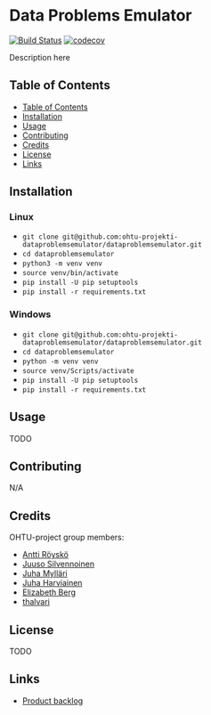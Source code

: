 # Data Problems Emulator
[![Build Status](https://travis-ci.com/ohtu-projekti-dataproblemsemulator/dataproblemsemulator.svg?branch=master)](https://travis-ci.com/ohtu-projekti-dataproblemsemulator/dataproblemsemulator)
[![codecov](https://codecov.io/gh/ohtu-projekti-dataproblemsemulator/dataproblemsemulator/branch/master/graph/badge.svg)](https://codecov.io/gh/ohtu-projekti-dataproblemsemulator/dataproblemsemulator)

Description here

## Table of Contents <a name="table-of-contents"/>

* [Table of Contents](#table-of-contents)
* [Installation](#installation)
* [Usage](#usage)
* [Contributing](#contributing)
* [Credits](#credits)
* [License](#license)
* [Links](#links)

## Installation <a name="installation"/>
### Linux
* ```git clone git@github.com:ohtu-projekti-dataproblemsemulator/dataproblemsemulator.git```
* ```cd dataproblemsemulator```
* ```python3 -m venv venv```
* ```source venv/bin/activate```
* ```pip install -U pip setuptools```
* ```pip install -r requirements.txt```

### Windows
* ```git clone git@github.com:ohtu-projekti-dataproblemsemulator/dataproblemsemulator.git```
* ```cd dataproblemsemulator```
* ```python -m venv venv```
* ```source venv/Scripts/activate```
* ```pip install -U pip setuptools```
* ```pip install -r requirements.txt```

## Usage <a name="usage"/>
TODO

## Contributing <a name="contributing"/>
N/A

## Credits <a name="credits"/>
OHTU-project group members:
* [Antti Röyskö](https://github.com/anroysko)
* [Juuso Silvennoinen](https://github.com/Jsos17)
* [Juha Mylläri](https://github.com/juhamyllari)
* [Juha Harviainen](https://github.com/Kalakuh)
* [Elizabeth Berg](https://github.com/reykjaviks)
* [thalvari](https://github.com/thalvari)

## License <a name="license"/>
TODO

## Links <a name="links"/>
* [Product backlog](https://docs.google.com/spreadsheets/d/1WarfjE1UKnpkwlG3px8kG7dWvZmzVhzRg8-vwbMKG6c)
